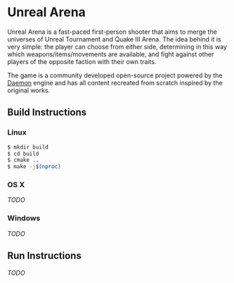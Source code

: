 # Unreal Arena

Unreal Arena is a fast-paced first-person shooter that aims to merge the
universes of Unreal Tournament and Quake III Arena. The idea behind it is very
simple: the player can choose from either side, determining in this way which
weapons/items/movements are available, and fight against other players of the
opposite faction with their own traits.

The game is a community developed open-source project powered by the
[Daemon](http://unvanquished.net) engine and has all content recreated from
scratch inspired by the original works.


## Build Instructions

### Linux

```bash
$ mkdir build
$ cd build
$ cmake ..
$ make -j$(nproc)
```

### OS X

*TODO*

### Windows

*TODO*


## Run Instructions

*TODO*
